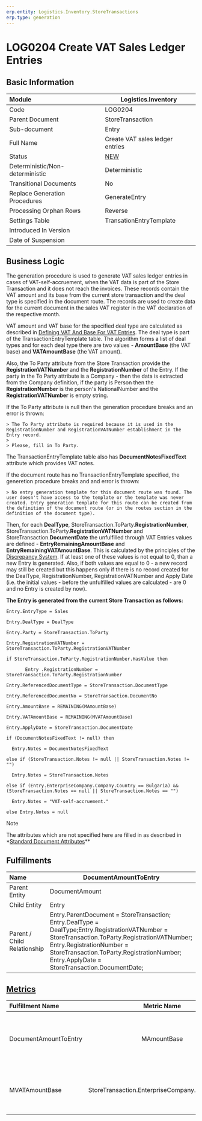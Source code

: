 ```yaml
---
erp.entity: Logistics.Inventory.StoreTransactions
erp.type: generation
---
```


# LOG0204 Create VAT Sales Ledger Entries

## Basic Information

| Module                          | Logistics.Inventory                                          |
| :------------------------------ | ------------------------------------------------------------ |
| Code                            | LOG0204                                                      |
| Parent Document                 | StoreTransaction                                             |
| Sub-document                    | Entry                                                        |
| Full Name                       | Create VAT sales ledger entries                              |
| Status                          | [NEW](https://enterpriseone.atlassian.net/wiki/spaces/techdoc/pages/215777330/Generation+Procedures+Lifetime+Stages) |
| Deterministic/Non-deterministic | Deterministic                                                |
| Transitional Documents          | No                                                           |
| Replace Generation Procedures   | GenerateEntry                                                |
| Processing Orphan Rows          | Reverse                                                      |
| Settings Table                  | TransationEntryTemplate                                      |
| Introduced In Version           |                                                              |
| Date of Suspension              |                                                              |

## Business Logic

The generation procedure is used to generate VAT sales ledger entries in cases of VAT-self-accruement, when the VAT data is part of the Store Transaction and it does not reach the invoices. 
These records contain the VAT amount and its base from the current store transaction and the deal type is specified in the document route.
The records are used to create data for the current document in the sales VAT register in the VAT declaration of the respective month.

VAT amount and VAT base for the specified deal type are calculated as described in [Defining VAT And Base For VAT Entries](https://confluence.erp.net/display/techdoc/Defining+VAT+And+Base+For+VAT+Entries).
The deal type is part of the TransactionEntryTemplate table.
The algorithm forms a list of deal types and for each deal type there are two values - **AmountBase** (the VAT base) and **VATAmountBase** (the VAT amount).

Also, the To Party attribute from the Store Transaction provide the **RegistrationVATNumber** and the **RegistrationNumber** of the Entry.
If the party in the To Party attribute is a Company - then the data is extracted from the Company definition, if the party is Person then the **RegistrationNumber** is the person's NationalNumber and the **RegistrationVATNumber** is empty string.

If the To Party attribute is null then the generation procedure breaks and an error is thrown:
```
> The To Party attribute is required because it is used in the RegistrationNumber and RegistrationVATNumber establishment in the Entry record.
>
> Please, fill in To Party.
```

The TransactionEntryTemplate table also has **DocumentNotesFixedText** attribute which provides VAT notes.

If the document route has no TransactionEntryTemplate specified, the generetion procedure breaks and and error is thrown:
```
> No entry generation template for this document route was found. The user doesn't have access to the template or the template was never created. Entry generation template for this route can be created from the definition of the document route (or in the routes section in the definition of the document type).
```
Then, for each **DealType**, StoreTransaction.ToParty.**RegistrationNumber**, StoreTransaction.ToParty.**RegistrationVATNumber** and StoreTransaction.**DocumentDate** the unfulfilled through VAT Entries values are defined - **EntryRemainingAmountBase** and **EntryRemainingVATAmountBase**.
This is calculated by the principles of the [Discrepancy System](https://confluence.erp.net/display/techdoc/Discrepancy+System). 
If at least one of these values is not equal to 0, than a new Entry is generated.
Also, if both values are equal to 0 - a new record may still be created but this happens only if there is no record created for the DealType, RegistrationNumber, RegistrationVATNumber and Apply Date (i.e. the initial values - before the unfulfilled values are calculated - are 0 and no Entry is created by now).

**The Entry is generated from the current Store Transaction as follows:**
```
Entry.EntryType = Sales

Entry.DealType = DealType

Entry.Party = StoreTransaction.ToParty

Entry.RegistrationVATNumber = StoreTransaction.ToParty.RegistrationVATNumber

if StoreTransaction.ToParty.RegistrationNumber.HasValue then

​       Entry .RegistrationNumber = StoreTransaction.ToParty.RegistrationNumber

Entry.ReferencedDocumentType = StoreTransaction.DocumentType

Entry.ReferencedDocumentNo = StoreTransaction.DocumentNo

Entry.AmountBase = REMAINING(MAmountBase)

Entry.VATAmountBase = REMAINING(MVATAmountBase)

Entry.ApplyDate = StoreTransaction.DocumentDate

if (DocumentNotesFixedText != null) then

  Entry.Notes = DocumentNotesFixedText

else if (StoreTransaction.Notes != null || StoreTransaction.Notes != "")

  Entry.Notes = StoreTransaction.Notes

else if (Entry.EnterpriseCompany.Company.Country == Bulgaria) && (StoreTransaction.Notes == null || StoreTransaction.Notes == "")

  Entry.Notes = "VAT-self-accruement."

else Entry.Notes = null
```

> [!Note]
> The attributes which are not specified here are filled in as described in \*[Standard Document Attributes](https://confluence.erp.net/display/techdoc/Standard+Document+Attributes)**

## Fulfillments

| Name                        | DocumentAmountToEntry                                        |
| :-------------------------- | ------------------------------------------------------------ |
| Parent Entity               | DocumentAmount                                               |
| Child Entity                | Entry                                                        |
| Parent / Child Relationship | Entry.ParentDocument = StoreTransaction; Entry.DealType = DealType;Entry.RegistrationVATNumber = StoreTransaction.ToParty.RegistrationVATNumber; Entry.RegistrationNumber = StoreTransaction.ToParty.RegistrationNumber; Entry.ApplyDate = StoreTransaction.DocumentDate; |

## [Metrics](https://confluence.erp.net/display/techdoc/Metrics)

| Fulfillment Name      |                   Metric Name                   | Measurement Unit                                             |                         Parent Value                         | Child Value                                                  | New Record                                                   |
| :-------------------- | :---------------------------------------------: | :----------------------------------------------------------- | :----------------------------------------------------------: | :----------------------------------------------------------- | :----------------------------------------------------------- |
| DocumentAmountToEntry |                   MAmountBase                   | StoreTransaction.EnterpriseCompany.BaseCurrency              | DocumentAmount[StoreTransaction; StoreTransaction.EnterpriseCompany.VATDocumentAmountType].BaseAmount(in StoreTransaction.EnterpriseCompany.BaseCurrency) | Entry.AmountBase                                             | If (ParentValue.MAmountBase == 0 OR REMAINIG(MAmountBase) > 0) {New Record = YES},else {New Record = NO} |
| MVATAmountBase        | StoreTransaction.EnterpriseCompany.BaseCurrency | DocumentAmount[StoreTransaction; StoreTransaction.EnterpriseCompany.VATDocumentAmountType].TotalDistributedAmount(in StoreTransaction.EnterpriseCompany.BaseCurrency) |                     Entry.VATAmountBase                      | If (ParentValue.MVATAmountBase == 0 OR REMAINIG(MVATAmountBase) > 0) {New Record = YES},else {New Record = NO} |                                                              |
